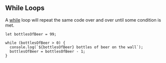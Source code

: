 ## While Loops

A [while](https://developer.mozilla.org/en-US/docs/Web/JavaScript/Reference/Statements/while) loop will repeat the same code over and over until some condition is met.

```
let bottlesOfBeer = 99;

while (bottlesOfBeer > 0) {
  console.log(`${bottlesOfBeer} bottles of beer on the wall`);
  bottlesOfBeer = bottlesOfBeer - 1;
}
```